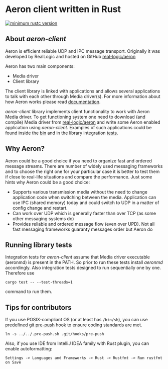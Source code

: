 # Aeron client written in Rust

[![minimum rustc version](https://img.shields.io/badge/rustc-1.39+-green.svg)](https://blog.rust-lang.org/2019/11/07/Rust-1.39.0.html)

## About *aeron-client*
Aeron is efficient reliable UDP and IPC message transport. Originally it was developed by RealLogic 
and hosted on GitHub [real-logic/aeron](https://github.com/real-logic/aeron)

Aeron has two main components: 
* Media driver
* Client library

The client library is linked with applications and allows several applications to talk with each
other through Media driver(s). For more information about how Aeron works please read 
[documentation](https://github.com/real-logic/aeron/wiki).

*aeron-client* library implements client functionality to work with Aeron Media driver. To get functioning system
one need to download (and compile) Media driver from [real-logic/aeron](https://github.com/real-logic/aeron) and write
some Aeron enabled application using *aeron-client*. 
Examples of such applications could be found inside the [bin](https://github.com/sheophe/aeron-client/tree/master/src/bin) and
in the library integration [tests](https://github.com/sheophe/aeron-client/tree/master/tests).

## Why Aeron?
Aeron could be a good choice if you need to organize fast and ordered message streams. There are number
of widely used messaging frameworks and to choose the right one for your particular case it is better to test 
them if close to real-life situations and compare the performance. 
Just some hints why Aeron could be a good choice:
* Supports various transmission media without the need to change application code when switching between the media. 
Application can use IPC (shared memory) today and could switch to UDP in a matter of config change and restart.
* Can work over UDP which is generally faster than over TCP (as some other messaging systems do)
* Provides reliable and ordered message flow (even over UPD). Not all fast messaging frameworks guaranty messages order but Aeron do

## Running library tests
Integration tests for *aeron-client* assume that Media driver executable (aeronmd) is present in the PATH. So prior
to run these tests install *aeronmd* accordingly.
Also integration tests designed to run sequentially one by one. Therefore use 
```
cargo test -- --test-threads=1
```
command to run them.

## Tips for contributors

If you use POSIX-compliant OS (or at least has `/bin/sh`), you can use
predefined git [pre-push](.pre-push.sh) hook to ensure coding standards are met.

```
ln -s ../../.pre-push.sh .git/hooks/pre-push
```

Also, if you use IDE from IntelliJ IDEA family with Rust plugin, you can enable autoformatting:

`Settings -> Languages and Frameworks -> Rust -> Rustfmt -> Run rustfmt on Save`